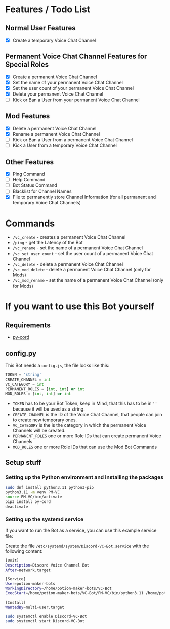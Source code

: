# Features / Todo List

## Normal User Features
- [x] Create a temporary Voice Chat Channel

## Permanent Voice Chat Channel Features for Special Roles
- [x] Create a permanent Voice Chat Channel
- [x] Set the name of your permanent Voice Chat Channel 
- [x] Set the user count of your permanent Voice Chat Channel
- [x] Delete your permanent Voice Chat Channel
- [ ] Kick or Ban a User from your permanent Voice Chat Channel 

## Mod Features
- [x] Delete a permanent Voice Chat Channel
- [x] Rename a permanent Voice Chat Channel
- [ ] Kick or Ban a User from a permanent Voice Chat Channel
- [ ] Kick a User from a temporary Voice Chat Channel

## Other Features
- [x] Ping Command
- [ ] Help Command
- [ ] Bot Status Command
- [ ] Blacklist for Channel Names
- [x] File to permanently store Channel Information (for all permanent and temporary Voice Chat Channels)

# Commands

- `/vc_create` - creates a permanent Voice Chat Channel 
- `/ping` - get the Latency of the Bot
- `/vc_rename` - set the name of a permanent Voice Chat Channel
- `/vc_set_user_count` - set the user count of a permanent Voice Chat Channel
- `/vc_delete` - delete a permanent Voice Chat Channel
- `/vc_mod_delete` - delete a permanent Voice Chat Channel (only for Mods)
- `/vc_mod_rename` - set the name of a permanent Voice Chat Channel (only for Mods)

# If you want to use this Bot yourself

## Requirements

- [py-cord](https://docs.pycord.dev/en/stable/index.html)


## config.py

This Bot needs a `config.js`, the file looks like this:

```py
TOKEN = 'string'
CREATE_CHANNEL = int
VC_CATEGORY = int
PERMANENT_ROLES = [int, int] or int
MOD_ROLES = [int, int] or int
```

- `TOKEN` has to be your Bot Token, keep in Mind, that this has to be in `''` because it will be used as a string.
- `CREATE_CHANNEL` is the ID of the Voice Chat Channel, that people can join to create new temporary ones.
- `VC_CATEGORY` is the is the category in which the permanent Voice Channels will be created.
- `PERMANENT_ROLES` one or more Role IDs that can create permanent Voice Channels
- `MOD_ROLES` one or more Role IDs that can use the Mod Bot Commands


## Setup stuff

### Setting up the Python environment and installing the packages

```bash
sudo dnf install python3.11 python3-pip
python3.11 -m venv PM-VC
source PM-VC/bin/activate
pip3 install py-cord
deactivate
```

### Setting up the systemd service

If you want to run the Bot as a service, you can use this example service file:

Create the file `/etc/systemd/system/Discord-VC-Bot.service` with the following content:

```bash
[Unit]
Description=Discord Voice Channel Bot
After=network.target

[Service]
User=potion-maker-bots
WorkingDirectory=/home/potion-maker-bots/VC-Bot
ExecStart=/home/potion-maker-bots/VC-Bot/PM-VC/bin/python3.11 /home/potion-maker-bots/VC-Bot/main.py

[Install]
WantedBy=multi-user.target
```

```bash
sudo systemctl enable Discord-VC-Bot
sudo systemctl start Discord-VC-Bot
```


